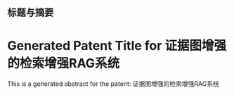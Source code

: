 

## 标题与摘要

# Generated Patent Title for 证据图增强的检索增强RAG系统

This is a generated abstract for the patent: 证据图增强的检索增强RAG系统
